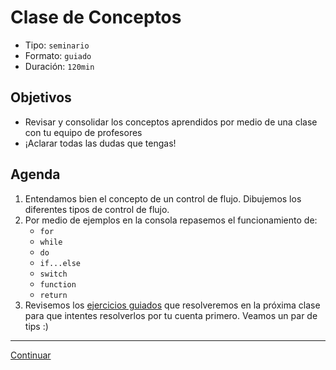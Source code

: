 # Clase de Conceptos

- Tipo: `seminario`
- Formato: `guiado`
- Duración: `120min`

## Objetivos

- Revisar y consolidar los conceptos aprendidos por medio de una clase con tu
  equipo de profesores
- ¡Aclarar todas las dudas que tengas!

## Agenda

1. Entendamos bien el concepto de un control de flujo. Dibujemos los diferentes
   tipos de control de flujo.
2. Por medio de ejemplos en la consola repasemos el funcionamiento de:
   * `for`
   * `while`
   * `do`
   * `if...else`
   * `switch`
   * `function`
   * `return`
3. Revisemos los [ejercicios guiados](08-guided-exercises.md) que resolveremos
   en la próxima clase para que intentes resolverlos por tu cuenta primero.
   Veamos un par de tips :)

***

[Continuar](08-guided-exercises.md)
